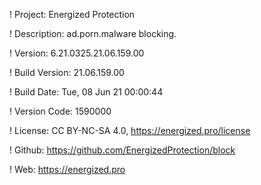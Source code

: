 ! Project: Energized Protection

! Description: ad.porn.malware blocking.

! Version: 6.21.0325.21.06.159.00

! Build Version: 21.06.159.00

! Build Date: Tue, 08 Jun 21 00:00:44

! Version Code: 1590000

! License: CC BY-NC-SA 4.0, https://energized.pro/license

! Github: https://github.com/EnergizedProtection/block

! Web: https://energized.pro
